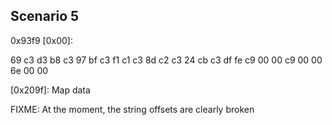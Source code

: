 Scenario 5
----------

0x93f9 [0x00]:

69
c3 d3 b8
c3 97 bf
c3 f1 c1
c3 8d c2
c3 24 cb
c3 df fe
c9 00 00
c9 00 00
6e 00 00

[0x209f]: Map data

FIXME: At the moment, the string offsets are clearly broken